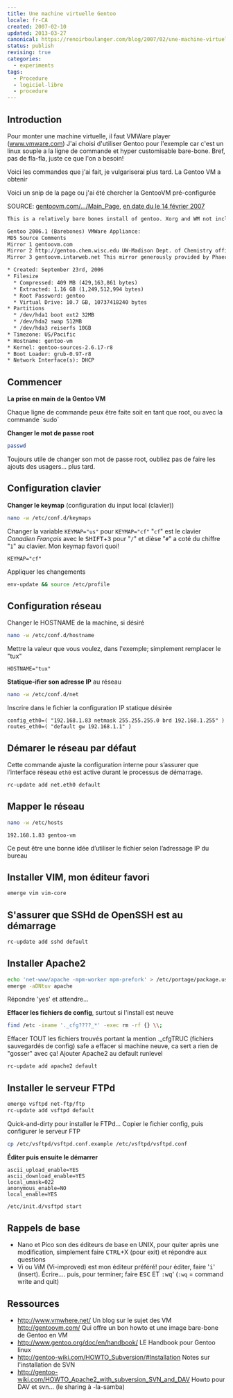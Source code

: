 ```yaml
---
title: Une machine virtuelle Gentoo
locale: fr-CA
created: 2007-02-10
updated: 2013-03-27
canonical: https://renoirboulanger.com/blog/2007/02/une-machine-virtuelle-gentoo/
status: publish
revising: true
categories:
  - experiments
tags:
  - Procedure
  - logiciel-libre
  - procedure
---
```


## Introduction

Pour monter une machine virtuelle, il faut VMWare player (www.vmware.com) J'ai
choisi d'utiliser Gentoo pour l'exemple car c'est un linux souple a la ligne de
commande et hyper customisable bare-bone. Bref, pas de fla-fla, juste ce que
l'on a besoin!

Voici les commandes que j'ai fait, je vulgariserai plus tard. La Gentoo VM a
obtenir

Voici un snip de la page ou j'ai été chercher la GentooVM pré-configurée

SOURCE: [gentoovm.com/.../Main_Page][main_page], [en date du le 14 février
2007][main_page_internetarchive]

[main_page]: http://gentoovm.com/wiki/index.php/Main_Page
[main_page_internetarchive]:
  https://web.archive.org/web/20070212083334/http://gentoovm.com/wiki/index.php/Main_Page
  'Internet Archive version of gentoovm.com Wiki du 14 février 2007'

```txt
This is a relatively bare bones install of gentoo. Xorg and WM not included. So you still have to build all the stuff.

Gentoo 2006.1 (Barebones) VMWare Appliance:
MD5 Source Comments
Mirror 1 gentoovm.com
Mirror 2 http://gentoo.chem.wisc.edu UW-Madison Dept. of Chemistry official Gentoo source mirror
Mirror 3 gentoovm.intarweb.net This mirror generously provided by Phaerus

* Created: September 23rd, 2006
* Filesize
  * Compressed: 409 MB (429,163,861 bytes)
  * Extracted: 1.16 GB (1,249,512,994 bytes)
  * Root Password: gentoo
  * Virtual Drive: 10.7 GB, 10737418240 bytes
* Partitions
  * /dev/hda1 boot ext2 32MB
  * /dev/hda2 swap 512MB
  * /dev/hda3 reiserfs 10GB
* Timezone: US/Pacific
* Hostname: gentoo-vm
* Kernel: gentoo-sources-2.6.17-r8
* Boot Loader: grub-0.97-r8
* Network Interface(s): DHCP
```

## Commencer

**La prise en main de la Gentoo VM**

<!-- #XXX from app-alert-box to rb-notice-box -->
<app-alert-box title="Dans le terminal">
Chaque ligne de commande peux être faite soit en tant que root, ou avec la commande `sudo`
</app-alert-box>

**Changer le mot de passe root**

```bash
passwd
```

Toujours utile de changer son mot de passe root, oubliez pas de faire les ajouts
des usagers... plus tard.

## Configuration clavier

**Changer le keymap** (configuration du input local (clavier))

```bash
nano -w /etc/conf.d/keymaps
```

Changer la variable `KEYMAP="us"` pour `KEYMAP="cf"` "`cf`" est le clavier
_Canadien Français_ avec le <kbd>SHIFT</kbd>+<kbd>3</kbd> pour "`/`" et dièse
"`#`" a coté du chiffre "`1`" au clavier. Mon keymap favori quoi!

```ini{}[/etc/conf.d/keymaps]
KEYMAP="cf"
```

Appliquer les changements

```bash
env-update && source /etc/profile
```

## Configuration réseau

Changer le HOSTNAME de la machine, si désiré

```bash
nano -w /etc/conf.d/hostname
```

Mettre la valeur que vous voulez, dans l'exemple; simplement remplacer le "tux"

```bash{}[/etc/conf.d/hostname]
HOSTNAME="tux"
```

**Statique-ifier son adresse IP** au réseau

```bash
nano -w /etc/conf.d/net
```

Inscrire dans le fichier la configuration IP statique désirée

```bash{}[/etc/conf.d/net]
config_eth0=( "192.168.1.83 netmask 255.255.255.0 brd 192.168.1.255" )
routes_eth0=( "default gw 192.168.1.1" )
```

## Démarer le réseau par défaut

Cette commande ajuste la configuration interne pour s’assurer que l’interface
réseau `eth0` est active durant le processus de démarrage.

```bash
rc-update add net.eth0 default
```

## Mapper le réseau

```bash
nano -w /etc/hosts
```

```txt{}[/etc/hosts]
192.168.1.83 gentoo-vm
```

Ce peut être une bonne idée d’utiliser le fichier selon l’adressage IP du bureau

## Installer VIM, mon éditeur favori

```bash
emerge vim vim-core
```

## S'assurer que SSHd de OpenSSH est au démarrage

```bash
rc-update add sshd default
```

## Installer Apache2

```bash
echo 'net-www/apache -mpm-worker mpm-prefork' > /etc/portage/package.use
emerge -aDNtuv apache
```

Répondre '<span lang="en">yes</span>' et attendre...

**Effacer les fichiers de config**, surtout si l'install est neuve

```bash
find /etc -iname '._cfg????_*' -exec rm -rf {} \\;
```

Effacer TOUT les fichiers trouvés portant la mention .\_cfgTRUC (fichiers
sauvegardés de config) safe a effacer si machine neuve, ca sert a rien de
"gosser" avec ça! Ajouter Apache2 au default runlevel

```bash
rc-update add apache2 default
```

## Installer le serveur FTPd

```bash
emerge vsftpd net-ftp/ftp
rc-update add vsftpd default
```

Quick-and-dirty pour installer le FTPd... Copier le fichier config, puis
configurer le serveur FTP

```bash
cp /etc/vsftpd/vsftpd.conf.example /etc/vsftpd/vsftpd.conf
```

**Éditer puis ensuite le démarrer**

```ini{}[/etc/vsftpd/vsftpd.conf]
ascii_upload_enable=YES
ascii_download_enable=YES
local_umask=022
anonymous_enable=NO
local_enable=YES
```

```bash
/etc/init.d/vsftpd start
```

## Rappels de base

- Nano et Pico son des éditeurs de base en UNIX, pour quiter après une
  modification, simplement faire <kbd>CTRL</kbd>+X (pour exit) et répondre aux
  questions
- Vi ou ViM (Vi-improved) est mon éditeur préféré! pour éditer, faire
  '<kbd style="text-transform:lowercase;">i</kbd>' (insert). Écrire.... puis,
  pour terminer; faire <kbd>ESC</kbd> ET
  <kbd>:</kbd><kbd style="text-transform:lowercase;">w</kbd><kbd style="text-transform:lowercase;">q</kbd>'
  (`:wq` = <span lang="en">command write and quit</span>)

## Ressources

- http://www.vmwhere.net/ Un blog sur le sujet des VM http://gentoovm.com/
  Qui offre un bon howto et une image bare-bone de Gentoo en VM
- http://www.gentoo.org/doc/en/handbook/ LE Handbook pour Gentoo linux
- http://gentoo-wiki.com/HOWTO_Subversion/#Installation Notes sur
  l'installation de SVN
- http://gentoo-wiki.com/HOWTO_Apache2_with_subversion_SVN_and_DAV Howto
  pour DAV et svn... (le sharing à -la-samba)
